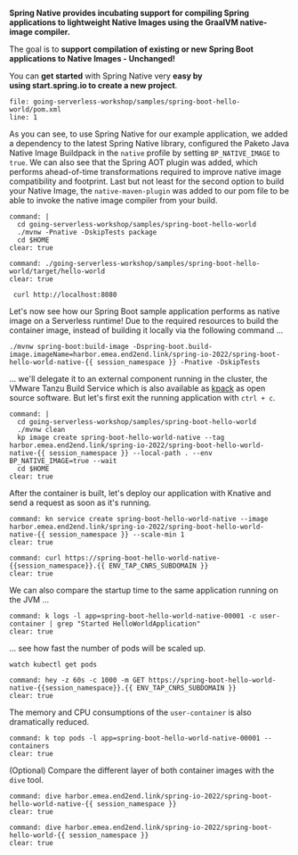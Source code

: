 **Spring Native provides incubating support for compiling Spring applications to lightweight Native Images using the GraalVM native-image compiler.**

The goal is to **support compilation of existing or new Spring Boot applications to Native Images - Unchanged!**

You can **get started** with Spring Native very **easy by using start.spring.io to create a new project**.

```editor:open-file
file: going-serverless-workshop/samples/spring-boot-hello-world/pom.xml
line: 1
```
As you can see, to use Spring Native for our example application, we added a dependency to the latest Spring Native library, configured the Paketo Java Native Image Buildpack in the `native` profile by setting `BP_NATIVE_IMAGE` to `true`.
We can also see that the Spring AOT plugin was added, which performs ahead-of-time transformations required to improve native image compatibility and footprint.
Last but not least for the second option to build your Native Image, the `native-maven-plugin` was added to our pom file to be able to invoke the native image compiler from your build.
```terminal:execute
command: |
  cd going-serverless-workshop/samples/spring-boot-hello-world
  ./mvnw -Pnative -DskipTests package 
  cd $HOME
clear: true
```

```terminal:execute
command: ./going-serverless-workshop/samples/spring-boot-hello-world/target/hello-world
clear: true
```

```execute-2
 curl http://localhost:8080
 ```


Let's now see how our Spring Boot sample application performs as native image on a Serverless runtime!
Due to the required resources to build the container image, instead of building it locally via the following command ...
```
./mvnw spring-boot:build-image -Dspring-boot.build-image.imageName=harbor.emea.end2end.link/spring-io-2022/spring-boot-hello-world-native-{{ session_namespace }} -Pnative -DskipTests
```
... we'll delegate it to an external component running in the cluster, the VMware Tanzu Build Service which is also available as [kpack](https://github.com/pivotal/kpack) as open source software.
But let's first exit the running application with `ctrl + c`.
```terminal:execute
command: |
  cd going-serverless-workshop/samples/spring-boot-hello-world
  ./mvnw clean
  kp image create spring-boot-hello-world-native --tag harbor.emea.end2end.link/spring-io-2022/spring-boot-hello-world-native-{{ session_namespace }} --local-path . --env BP_NATIVE_IMAGE=true --wait
  cd $HOME
clear: true
```
After the container is built, let's deploy our application with Knative and send a request as soon as it's running.
```terminal:execute
command: kn service create spring-boot-hello-world-native --image harbor.emea.end2end.link/spring-io-2022/spring-boot-hello-world-native-{{ session_namespace }} --scale-min 1
clear: true
```
```terminal:execute
command: curl https://spring-boot-hello-world-native-{{session_namespace}}.{{ ENV_TAP_CNRS_SUBDOMAIN }}
clear: true
```

We can also compare the startup time to the same application running on the JVM ...
```terminal:execute
command: k logs -l app=spring-boot-hello-world-native-00001 -c user-container | grep "Started HelloWorldApplication"
clear: true
```

... see how fast the number of pods will be scaled up.
```execute-2
watch kubectl get pods
```
```terminal:execute
command: hey -z 60s -c 1000 -m GET https://spring-boot-hello-world-native-{{session_namespace}}.{{ ENV_TAP_CNRS_SUBDOMAIN }}
clear: true
```

The memory and CPU consumptions of the `user-container` is also dramatically reduced.
```terminal:execute
command: k top pods -l app=spring-boot-hello-world-native-00001 --containers
clear: true
```

(Optional) Compare the different layer of both container images with the `dive` tool.
```terminal:execute
command: dive harbor.emea.end2end.link/spring-io-2022/spring-boot-hello-world-native-{{ session_namespace }}
clear: true
```
```terminal:execute
command: dive harbor.emea.end2end.link/spring-io-2022/spring-boot-hello-world-{{ session_namespace }}
clear: true
```